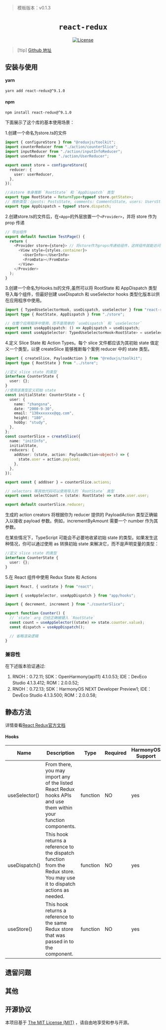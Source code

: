 > 模板版本：v0.1.3

<p align="center">
  <h1 align="center"> <code>react-redux</code> </h1>
</p>
<p align="center">
    <a href="https://github.com/reduxjs/react-redux/blob/master/LICENSE.md">
        <img src="https://img.shields.io/badge/license-MIT-green.svg" alt="License" />
    </a>
</p>

> [!tip] [Github 地址](https://github.com/reduxjs/react-redux?tab=readme-ov-file)

## 安装与使用

#### **yarn**

```bash
yarn add react-redux@^9.1.0
```

#### **npm**

```bash
npm install react-redux@^9.1.0
```

<!-- tabs:end -->

下面展示了这个库的基本使用场景：

1.创建一个命名为store.ts的文件

<!-- {% raw %} -->
```ts
import { configureStore } from "@reduxjs/toolkit";
import counterReducer from "./action/counterSlice";
import inputReducer from "./action/inputInfoReducer";
import userReducer from "./action/UserReducer";

export const store = configureStore({
  reducer: {
    user: userReducer,
  },
});

//从store 本身推断 `RootState` 和 `AppDispatch` 类型
export type RootState = ReturnType<typeof store.getState>;
// 推断类型：{posts: PostsState, comments: CommentsState, users: UsersState}
export type AppDispatch = typeof store.dispatch;
```

2.创建store.ts的文件后，在<code>&lt;App&gt;</code>的外层放置一个<code>&lt;Provider&gt;</code>，并将 store 作为 prop 传递

```ts
// 导出组件
export default function TestPage() {
  return (
    <Provider store={store}> // 将store作为props传递给组件，这样组件就能访问到store和dispatch方法了。
      <View style={styles.container}>
        <UserInfo></UserInfo>
        <FromData></FromData>
      </View>
    </Provider>
  );
}
```

3.创建一个命名为Hooks.ts的文件,虽然可以将 RootState 和 AppDispatch 类型导入每个组件，但最好创建 useDispatch 和 useSelector hooks 类型化版本以供在应用程序中使用。

```ts
import { TypedUseSelectorHook, useDispatch, useSelector } from "react-redux";
import type { RootState, AppDispatch } from "./store";

// 在整个应用程序中使用，而不是简单的 `useDispatch` 和 `useSelector`
export const useAppDispatch: () => AppDispatch = useDispatch;
export const useAppSelector: TypedUseSelectorHook<RootState> = useSelector;
```

4.定义 Slice State 和 Action Types。每个 slice 文件都应该为其初始 state 值定义一个类型，以便 createSlice 能够推断每个案例 reducer 中的 state 类型。

```ts
import { createSlice, PayloadAction } from "@reduxjs/toolkit";
import type { RootState } from "../store";

//定义 slice state 的类型
interface CounterState {
  user: {};
}
//使用该类型定义初始 state
const initialState: CounterState = {
  user: {
    name: "zhangsna",
    date: "2000-9-30",
    email: "130xxxxxxx@qq.com",
    height: "180",
    hobby: "study",
  },
};
const counterSlice = createSlice({
  name: "initInfo",
  initialState,
  reducers: {
    addUser: (state, action: PayloadAction<object>) => {
      state.user = action.payload;
    },
  },
});

export const { addUser } = counterSlice.actions;

// selectors 等其他代码可以使用导入的 `RootState` 类型
export const selectCount = (state: RootState) => state.user.user;

export default counterSlice.reducer;
```

生成的 action creators 将根据你为 reducer 提供的 PayloadAction<T> 类型正确输入以接收 payload 参数。例如，incrementByAmount 需要一个 number 作为其参数。

在某些情况下，TypeScript 可能会不必要地收紧初始 state 的类型。如果发生这种情况，你可以通过使用 as 转换初始 state 来解决它，而不是声明变量的类型：

```ts
//定义 slice state 的类型
interface CounterState {
  user: {};
}
```

5.在 React 组件中使用 Redux State 和 Actions

```ts
import React, { useState } from "react";

import { useAppSelector, useAppDispatch } from "app/hooks";

import { decrement, increment } from "./counterSlice";

export function Counter() {
  // `state` arg 已经正确被键入 `RootState`
  const count = useAppSelector((state) => state.counter.value);
  const dispatch = useAppDispatch();

  // 省略渲染逻辑
}
```
<!-- {% endraw %} -->

### 兼容性

在下述版本验证通过:

1. RNOH：0.72.11;
   SDK：OpenHarmony(api11) 4.1.0.53;
   IDE：DevEco Studio 4.1.3.412;
   ROM：2.0.0.52;
2. RNOH：0.72.13;
   SDK：HarmonyOS NEXT Developer Preview1;
   IDE：DevEco Studio 4.1.3.500;
   ROM：2.0.0.58;

## 静态方法

详情查看[React Redux官方文档](https://cn.react-redux.js.org/introduction/getting-started)

#### **Hooks**

| Name          | Description                                                                                                                | Type     | Required | HarmonyOS Support |
| ------------- | -------------------------------------------------------------------------------------------------------------------------- | -------- | -------- | ----------------- |
| useSelector() | From there, you may import any of the listed React Redux hooks APIs and use them within your function components.          | function | NO       | yes               |
| useDispatch() | This hook returns a reference to the dispatch function from the Redux store. You may use it to dispatch actions as needed. | function | NO       | yes               |
| useStore()    | This hook returns a reference to the same Redux store that was passed in to the <Provider> component.                      | function | NO       | yes               |

## 遗留问题

## 其他

## 开源协议

本项目基于 [The MIT License (MIT)](https://github.com/reduxjs/react-redux/blob/master/LICENSE.md) ，请自由地享受和参与开源。
